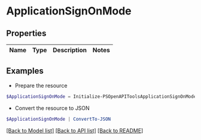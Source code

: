 # ApplicationSignOnMode
## Properties

Name | Type | Description | Notes
------------ | ------------- | ------------- | -------------

## Examples

- Prepare the resource
```powershell
$ApplicationSignOnMode = Initialize-PSOpenAPIToolsApplicationSignOnMode 
```

- Convert the resource to JSON
```powershell
$ApplicationSignOnMode | ConvertTo-JSON
```

[[Back to Model list]](../README.md#documentation-for-models) [[Back to API list]](../README.md#documentation-for-api-endpoints) [[Back to README]](../README.md)

